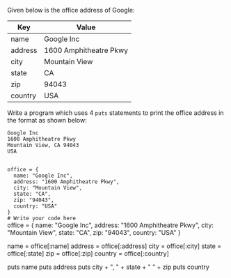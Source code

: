 Given below is the office address of Google:

|Key       |Value           |
|--|--|
|name      |Google Inc |
|address   |1600 Amphitheatre Pkwy  |
|city      |Mountain View             |
|state     |CA           |
|zip       |94043 |
|country   |USA |

Write a program which uses
4 `puts` statements to print the
office address
in the format as shown below:

```
Google Inc
1600 Amphitheatre Pkwy
Mountain View, CA 94043
USA
```

<codeblock language="ruby" type="exercise" testMode="fixedInput">
<code>
office = {
  name: "Google Inc",
  address: "1600 Amphitheatre Pkwy",
  city: "Mountain View",
  state: "CA",
  zip: "94043",
  country: "USA"
}
# Write your code here
</code>

<solution>
office = {
  name: "Google Inc",
  address: "1600 Amphitheatre Pkwy",
  city: "Mountain View",
  state: "CA",
  zip: "94043",
  country: "USA"
}

name = office[:name]
address = office[:address]
city = office[:city]
state = office[:state]
zip = office[:zip]
country = office[:country]

puts name
puts address
puts city + ", " + state + " " + zip
puts country
</solution>
</codeblock>
